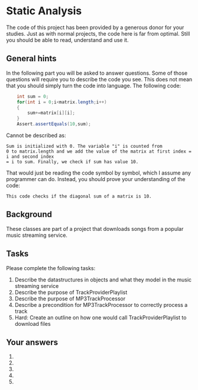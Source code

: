 # Static Analysis

The code of this project has been provided by a generous donor for your studies. Just 
as with normal projects, the code here is far from optimal. Still you should be able to
read, understand and use it. 

## General hints
In the following part you will be asked to answer questions. Some of those questions 
will require you to describe the code you see. This does not mean that you should 
simply turn the code into language. The following code: 

```java
    int sum = 0;
    for(int i = 0;i<matrix.length;i++)
    {
        sum+=matrix[i][i];   
    }
    Assert.assertEquals(10,sum);
```

Cannot be described as: 
```
Sum is initialized with 0. The variable "i" is counted from
0 to matrix.length and we add the value of the matrix at first index = i and second index
= i to sum. Finally, we check if sum has value 10. 
```
That would just be reading the code symbol by symbol, which I assume any programmer can 
do. Instead, you should prove your understanding of the code: 
```
This code checks if the diagonal sum of a matrix is 10. 
```

## Background

These classes are part of a project that downloads songs from a popular music streaming 
service.

## Tasks

Please complete the following tasks: 

1) Describe the datastructures in objects and what they model in the music streaming service
2) Describe the purpose of TrackProviderPlaylist
3) Describe the purpose of MP3TrackProcessor
4) Describe a precondition for MP3TrackProcessor to correctly process a track
5) Hard: Create an outline on how one would call TrackProviderPlaylist to download files

## Your answers

1)
2)
3)
4)
5)
